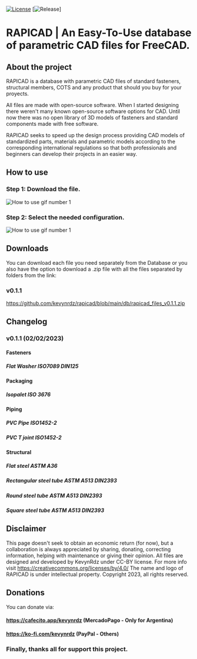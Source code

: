 [![License](https://img.shields.io/badge/license-CC--BY--4.0-orange)](https://creativecommons.org/licenses/by/4.0/legalcode)
[![Release](https://img.shields.io/badge/release-v0.1.1-blue)]

# RAPICAD | An Easy-To-Use database of parametric CAD files for FreeCAD.
## About the project
RAPICAD is a database with parametric CAD files of standard fasteners, structural members, COTS and any product that should you buy for your proyects.

All files are made with open-source software.
When I started designing there weren't many known open-source software options for CAD. Until now there was no open library of 3D models of fasteners and standard components made with free software.

RAPICAD seeks to speed up the design process providing CAD models of standardized parts, materials and parametric models according to the corresponding international regulations so that both professionals and beginners can develop their projects in an easier way.

## How to use
### Step 1: Download the file.
![How to use gif number 1](https://github.com/kevynrdz/rapicad/blob/main/img/user.gif)
### Step 2: Select the needed configuration.
![How to use gif number 1](https://github.com/kevynrdz/rapicad/blob/main/img/washer.gif)

## Downloads

You can download each file you need separately from the Database or you also have the option to download a .zip file with all the files separated by folders from the link:

### v0.1.1
https://github.com/kevynrdz/rapicad/blob/main/db/rapicad_files_v0.1.1.zip

## Changelog

### v0.1.1 (02/02/2023)

#### Fasteners
##### Flat Washer ISO7089 DIN125

#### Packaging
##### Isopalet ISO 3676

#### Piping
##### PVC Pipe ISO1452-2
##### PVC T joint ISO1452-2

#### Structural
##### Flat steel ASTM A36
##### Rectangular steel tube ASTM A513 DIN2393
##### Round steel tube ASTM A513 DIN2393
##### Square steel tube ASTM A513 DIN2393

## Disclaimer
This page doesn't seek to obtain an economic return (for now), but a collaboration is always appreciated by sharing, donating, correcting information, helping with maintenance or giving their opinion.
All files are designed and developed by KevynRdz under CC-BY license. For more info visit https://creativecommons.org/licenses/by/4.0/
The name and logo of RAPICAD is under intellectual property. Copyright 2023, all rights reserved.

## Donations
You can donate via:
#### https://cafecito.app/kevynrdz (MercadoPago - Only for Argentina)
#### https://ko-fi.com/kevynrdz (PayPal - Others)

### Finally, thanks all for support this project.
